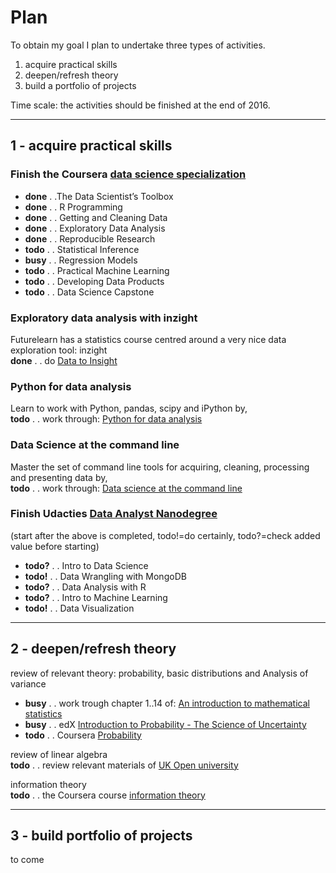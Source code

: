 # Plan

To obtain my goal I plan to undertake three types of activities.

1. acquire practical skills
2. deepen/refresh theory
3. build a portfolio of projects

Time scale: the activities should be finished at the end of 2016.

----

## 1 - acquire practical skills

### Finish the Coursera [data science specialization](https://www.coursera.org/specialization/jhudatascience/1?utm_medium=listingPage) 
- **done**  . .The Data Scientist’s Toolbox 
- **done** . . R Programming
- **done** . . Getting and Cleaning Data
- **done** . . Exploratory Data Analysis
- **done** . . Reproducible Research
- **todo** . . Statistical Inference
- **busy** . . Regression Models
- **todo** . . Practical Machine Learning
- **todo** . . Developing Data Products
- **todo** . . Data Science Capstone

### Exploratory data analysis with inzight
Futurelearn has a statistics course centred around a very nice data exploration tool: inzight  
**done** . . do [Data to Insight](https://www.futurelearn.com/courses/data-to-insight/details)

### Python for data analysis
Learn to work with Python, pandas, scipy and iPython by,  
**todo** . . work through: [Python for data analysis](http://www.amazon.co.uk/Python-Data-Analysis-Wrangling-IPython/dp/1449319793/ref=sr_1_1?s=books&ie=UTF8&qid=1420115197&sr=1-1&keywords=python+for+data+analysis)

### Data Science at the command line
Master the set of command line tools for acquiring, cleaning, processing and presenting data by,  
**todo** . . work through: [Data science at the command line]() 

### Finish Udacties [Data Analyst Nanodegree](https://www.udacity.com/course/nd002)
(start after the above is completed, todo!=do certainly, todo?=check added value before starting)
- **todo?** . . Intro to Data Science
- **todo!** . . Data Wrangling with MongoDB
- **todo?** . . Data Analysis with R
- **todo?** . . Intro to Machine Learning
- **todo!** . . Data Visualization

----

## 2 - deepen/refresh theory

review of relevant theory: probability, basic distributions and Analysis of variance  
- **busy** . . work trough chapter 1..14 of: [An introduction to mathematical statistics](http://www.amazon.co.uk/Introduction-Mathematical-Statistics-Its-Applications/dp/0321766563/ref=sr_1_2?ie=UTF8&qid=1420129515&sr=8-2&keywords=an+introduction+to+mathematical+statistics+and+its+applications)  
- **busy** . . edX [Introduction to Probability - The Science of Uncertainty](https://www.edx.org/course/introduction-probability-science-mitx-6-041x-0)
- **todo** . . Coursera [Probability](https://www.coursera.org/course/probability)

review of linear algebra  
**todo** . . review relevant materials of [UK Open university](http://www.amazon.co.uk/University-Mathematics-Second-Course-Introduction/dp/B005DL6E24)

information theory  
**todo** . . the Coursera course [information theory](https://www.coursera.org/course/informationtheory)

---

## 3 - build portfolio of projects

to come
   